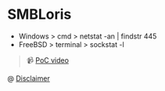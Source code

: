 # SMBLoris

* Windows > cmd > netstat -an | findstr 445 
* FreeBSD > terminal > sockstat -l

> 📹 [PoC video](https://drive.google.com/open?id=0B8D8oy8tqehKSHNqa1M2OXRmZVE) 

@ [Disclaimer](https://smbloris.com/)
